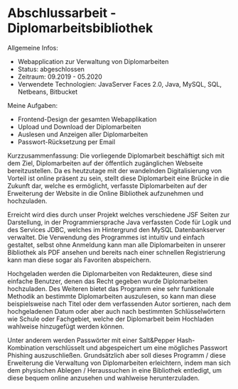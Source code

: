 # Abschlussarbeit - Diplomarbeitsbibliothek

Allgemeine Infos:
- Webapplication zur Verwaltung von Diplomarbeiten 
- Status: abgeschlossen 
- Zeitraum: 09.2019 - 05.2020
- Verwendete Technologien: JavaServer Faces 2.0, Java, MySQL, SQL, Netbeans, Bitbucket

Meine Aufgaben:
- Frontend-Design der gesamten Webapplikation
- Upload und Download der Diplomarbeiten
- Auslesen und Anzeigen aller Diplomarbeiten
- Passwort-Rücksetzung per Email

Kurzzusammenfassung:
Die vorliegende Diplomarbeit beschäftigt sich mit dem Ziel, Diplomarbeiten auf der öffentlich 
zugänglichen Webseite bereitzustellen. Da es heutzutage mit der wandelnden Digitalisierung 
von Vorteil ist online präsent zu sein, stellt diese Diplomarbeit eine Brücke in die Zukunft 
dar, welche es ermöglicht, verfasste Diplomarbeiten auf der Erweiterung der Website 
in die Online Bibliothek aufzunehmen und hochzuladen. 

Erreicht wird dies durch unser Projekt welches verschiedene JSF Seiten zur Darstellung, in der 
Programmiersprache Java verfassten Code für Logik und des Services JDBC, welches im Hintergrund den 
MySQL Datenbankserver verwaltet. Die Verwendung des Programmes ist intuitiv und einfach gestaltet, 
selbst ohne Anmeldung kann man alle Diplomarbeiten in unserer Bibliothek als PDF ansehen und bereits 
nach einer schnellen Registrierung kann man diese sogar als Favoriten abspeichern. 

Hochgeladen werden die Diplomarbeiten von Redakteuren, diese sind einfache Benutzer, denen das Recht gegeben 
wurde Diplomarbeiten hochzuladen. Des Weiteren bietet das Programm eine sehr funktionale Methodik an bestimmte 
Diplomarbeiten auszulesen, so kann man diese beispielsweise nach Titel oder dem verfassenden Autor sortieren, 
nach dem hochgeladenen Datum oder aber auch nach bestimmten Schlüsselwörtern wie Schule oder Fachgebiet, 
welche der Diplomarbeit beim Hochladen wahlweise hinzugefügt werden können. 

Unter anderem werden Passwörter mit einer Salt&Pepper Hash-Kombination verschlüsselt und abgespeichert um eine 
mögliches Passwort Phishing auszuschließen. Grundsätzlich aber soll dieses Programm / diese Erweiterung die 
Verwaltung von Diplomarbeiten erleichtern, indem man sich dem physischen Ablegen / Heraussuchen in eine Bibliothek 
entledigt, um diese bequem online anzusehen und wahlweise herunterzuladen. 





